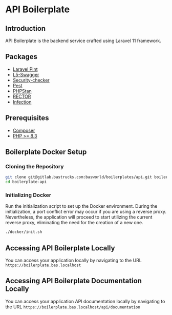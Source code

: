 # API Boilerplate

## Introduction

API Boilerplate is the backend service crafted using Laravel 11 framework.


## Packages
- [Laravel Pint](https://laravel.com/docs/10.x/pint)
- [L5-Swagger](https://github.com/DarkaOnLine/L5-Swagger/wiki)
- [Security-checker](https://github.com/enlightn/security-checker)
- [Pest](https://pestphp.com/docs/installation)
- [PHPStan](https://phpstan.org/user-guide/getting-started)
- [RECTOR](https://getrector.com/)
- [Infection](https://infection.github.io/guide/)

## Prerequisites

- [Composer](https://getcomposer.org/)
- [PHP >= 8.3](http://www.php.net/)

## Boilerplate Docker Setup

### Cloning the Repository

```bash
git clone git@gitlab.bastrucks.com:basworld/boilerplates/api.git boilerplate-api
cd boilerplate-api
```

### Initializing Docker
Run the initialization script to set up the Docker environment.
During the initialization, a port conflict error may occur if you are using a reverse proxy. Nevertheless, the application will proceed to start utilizing the current reverse proxy, eliminating the need for the creation of a new one.
```bash
./docker/init.sh
```

## Accessing API Boilerplate Locally
You can access your application locally by navigating to the URL `https://boilerplate.bas.localhost`

## Accessing API Boilerplate Documentation Locally
You can access your application API documentation locally by navigating to the URL
`https://boilerplate.bas.localhost/api/documentation`

